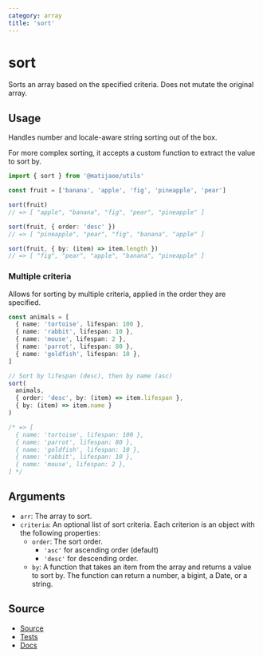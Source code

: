 ```yaml
---
category: array
title: 'sort'
---
```


# sort


Sorts an array based on the specified criteria. Does not mutate the original array.

## Usage

Handles number and locale-aware string sorting out of the box. 

For more complex sorting, it accepts a custom function to extract the value to sort by.

```ts
import { sort } from '@matijaoe/utils'

const fruit = ['banana', 'apple', 'fig', 'pineapple', 'pear']

sort(fruit)
// => [ "apple", "banana", "fig", "pear", "pineapple" ]

sort(fruit, { order: 'desc' })
// => [ "pineapple", "pear", "fig", "banana", "apple" ]

sort(fruit, { by: (item) => item.length })
// => [ "fig", "pear", "apple", "banana", "pineapple" ]
```

### Multiple criteria

Allows for sorting by multiple criteria, applied in the order they are specified.

```ts
const animals = [
  { name: 'tortoise', lifespan: 100 },
  { name: 'rabbit', lifespan: 10 },
  { name: 'mouse', lifespan: 2 },
  { name: 'parrot', lifespan: 80 },
  { name: 'goldfish', lifespan: 10 },
]

// Sort by lifespan (desc), then by name (asc)
sort(
  animals,
  { order: 'desc', by: (item) => item.lifespan },
  { by: (item) => item.name }
)

/* => [
  { name: 'tortoise', lifespan: 100 },
  { name: 'parrot', lifespan: 80 },
  { name: 'goldfish', lifespan: 10 },
  { name: 'rabbit', lifespan: 10 },
  { name: 'mouse', lifespan: 2 },
] */
```


## Arguments
- `arr`: The array to sort.
- `criteria`: An optional list of sort criteria. Each criterion is an object with the following properties:
  - `order`: The sort order. 
    - `'asc'` for ascending order (default)
    - `'desc'` for descending order.
  - `by`: A function that takes an item from the array and returns a value to sort by. The function can return a number, a bigint, a Date, or a string.

## Source

- [Source](https://github.com/matijaoe/utils/blob/main/src/array/sort.ts)
- [Tests](https://github.com/matijaoe/utils/blob/main/src/array/sort.test.ts)
- [Docs](https://github.com/matijaoe/utils/blob/main/docs/array/sort.md)
